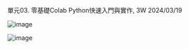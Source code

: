 單元03. 零基礎Colab Python快速入門與實作, 3W
2024/03/19

![image](https://github.com/Duckhanhdeptrai-U1114171032/U1114171032/assets/162246669/4c3e8e4e-d16f-4b8d-9133-47e3f308f1b6)

![image](https://github.com/Duckhanhdeptrai-U1114171032/U1114171032/assets/162246669/c1ca69b9-195b-49f7-9ae8-58c7d1882205)

